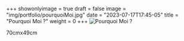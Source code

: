 +++
showonlyimage = true
draft = false
image = "img/portfolio/pourquoiMoi.jpg"
date = "2023-07-17T17:45-05"
title = "Pourquoi Moi ?"
weight = 0
+++
![Pourquoi Moi ?](https://www.myriampitte.art/img/portfolio/pourquoiMoi.jpg?raw=true)

70cmx49cm

